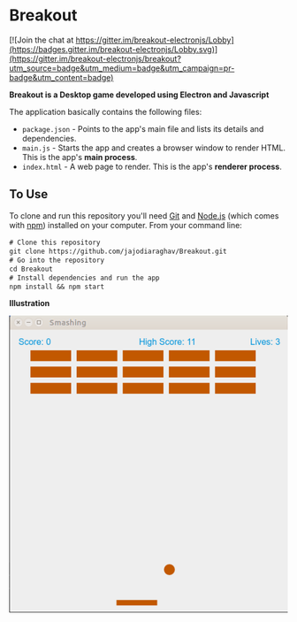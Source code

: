 # Breakout

[![Join the chat at https://gitter.im/breakout-electronjs/Lobby](https://badges.gitter.im/breakout-electronjs/Lobby.svg)](https://gitter.im/breakout-electronjs/breakout?utm_source=badge&utm_medium=badge&utm_campaign=pr-badge&utm_content=badge)

**Breakout is a Desktop game developed using Electron and Javascript**

The application basically contains the following files:

- `package.json` - Points to the app's main file and lists its details and dependencies.
- `main.js` - Starts the app and creates a browser window to render HTML. This is the app's **main process**.
- `index.html` - A web page to render. This is the app's **renderer process**.

## To Use

To clone and run this repository you'll need [Git](https://git-scm.com) and [Node.js](https://nodejs.org/en/download/) (which comes with [npm](http://npmjs.com)) installed on your computer. From your command line:

```
# Clone this repository
git clone https://github.com/jajodiaraghav/Breakout.git
# Go into the repository
cd Breakout
# Install dependencies and run the app
npm install && npm start
```

**Illustration**

![Breakout](assets/gif/breakout.gif "Breakout")
